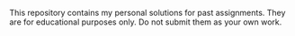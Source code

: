 This repository contains my personal solutions for past assignments.
They are for educational purposes only.
Do not submit them as your own work.
